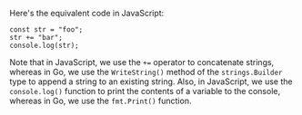 
Here's the equivalent code in JavaScript:
```
const str = "foo";
str += "bar";
console.log(str);
```
Note that in JavaScript, we use the `+=` operator to concatenate strings, whereas in Go, we use the `WriteString()` method of the `strings.Builder` type to append a string to an existing string. Also, in JavaScript, we use the `console.log()` function to print the contents of a variable to the console, whereas in Go, we use the `fmt.Print()` function.
